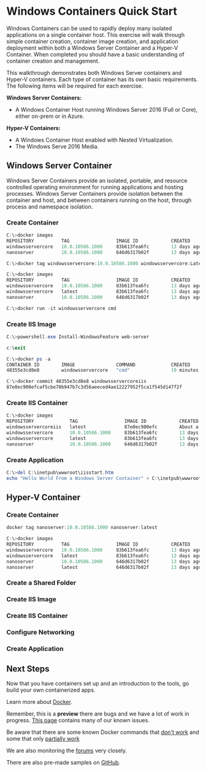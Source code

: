 # Windows Containers Quick Start

Windows Containers can be used to rapidly deploy many isolated applications on a single container host. This exercise will walk through simple container creation, container image creation, and application deployment within both a Windows Server Container and a Hyper-V Container. When completed you should have a basic understanding of container creation and management.

This walkthrough demonstrates both Windows Server containers and Hyper-V containers. Each type of container has its own basic requirements. The following items will be required for each exercise.

**Windows Server Containers:**

- A Windows Container Host running Windows Server 2016 (Full or Core), either on-prem or in Azure.

**Hyper-V Containers:**

- A Windows Container Host enabled with Nested Virtualization.
- The Windows Serve 2016 Media.

## Windows Server Container

Windows Server Containers provide an isolated, portable, and resource controlled operating environment for running applications and hosting processes. Windows Server Containers provide isolation between the container and host, and between containers running on the host, through process and namespace isolation.

### Create Container <!--1-->

```powershell
C:\>docker images
REPOSITORY          TAG                 IMAGE ID            CREATED             VIRTUAL SIZE
windowsservercore   10.0.10586.1000     83b613fea6fc        13 days ago         0 B
nanoserver          10.0.10586.1000     646d6317b02f        13 days ago         0 B
```

```powershell
C:\>docker tag windowsservercore:10.0.10586.1000 windowsservercore:Latest
```

```powershell
C:\>docker images
REPOSITORY          TAG                 IMAGE ID            CREATED             VIRTUAL SIZE
windowsservercore   10.0.10586.1000     83b613fea6fc        13 days ago         0 B
windowsservercore   latest              83b613fea6fc        13 days ago         0 B
nanoserver          10.0.10586.1000     646d6317b02f        13 days ago         0 B
```

```powershell
C:\>docker run -it windowsservercore cmd
```

### Create IIS Image <!--1-->

```powershell
C:\>powershell.exe Install-WindowsFeature web-server
```

```powershell
c:\exit
```

```powershell
C:\>docker ps -a
CONTAINER ID        IMAGE               COMMAND             CREATED             STATUS                     PORTS               NAMES
48355e3cd8e8        windowsservercore   "cmd"               10 minutes ago      Exited (0) 3 minutes ago                       awesome_mirzakhani
```

```powershell
C:\>docker commit 48355e3cd8e8 windowsservercoreiis
87e0ec900efcaf5cbe70b947b7c3d56aeeced4ae12227952f5ca1f545d147f2f
```

### Create IIS Container <!--1-->

```powershell
C:\>docker images
REPOSITORY             TAG                 IMAGE ID            CREATED              VIRTUAL SIZE
windowsservercoreiis   latest              87e0ec900efc        About a minute ago   176.3 MB
windowsservercore      10.0.10586.1000     83b613fea6fc        13 days ago          0 B
windowsservercore      latest              83b613fea6fc        13 days ago          0 B
nanoserver             10.0.10586.1000     646d6317b02f        13 days ago          0 B
```

### Create Application <!--1-->

```powershell
C:\>del C:\inetpub\wwwroot\iisstart.htm
echo "Hello World From a Windows Server Container" > C:\inetpub\wwwroot\index.html
```

## Hyper-V Container

### Create Container <!--2-->

```powershell
docker tag nanoserver:10.0.10586.1000 nanoserver:latest
```

```powershell
C:\>docker images
REPOSITORY          TAG                 IMAGE ID            CREATED             VIRTUAL SIZE
windowsservercore   10.0.10586.1000     83b613fea6fc        13 days ago         0 B
windowsservercore   latest              83b613fea6fc        13 days ago         0 B
nanoserver          10.0.10586.1000     646d6317b02f        13 days ago         0 B
nanoserver          latest              646d6317b02f        13 days ago         0 B
```

### Create a Shared Folder
### Create IIS Image <!--2-->
### Create IIS Container <!--2-->
### Configure Networking <!--2-->
### Create Application <!--2-->

## Next Steps
Now that you have containers set up and an introduction to the tools, go build your own containerized apps.

Learn more about [Docker](https://www.docker.com/).

Remember, this is a **preview** there are bugs and we have a lot of work in progress.  [This page](../about/work_in_progress.md) contains many of our known issues.

Be aware that there are some known Docker commands that [don't work](../about/work_in_progress.md#DockermanagementDockercommandsthatdontworkwithWindowsServerContainers) and some that only [partially work](../about/work_in_progress.md#DockermanagementDockercommandsthatpartiallyworkwithWindowsServerContainers)

We are also monitoring the [forums](https://social.msdn.microsoft.com/Forums/en-US/home?forum=windowscontainers) very closely.

There are also pre-made samples on [GitHub](https://github.com/Microsoft/Virtualization-Documentation/tree/master/windows-server-container-samples).